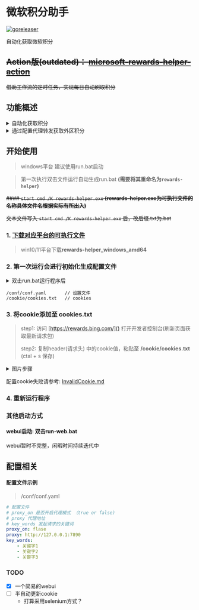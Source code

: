 # 微软积分助手

[![goreleaser](https://github.com/Clov614/rewards-helper/actions/workflows/release.yml/badge.svg)](https://github.com/Clov614/rewards-helper/actions/workflows/release.yml)

自动化获取微软积分

## ~~Action版(outdated)： [microsoft-rewards-helper-action](https://github.com/Clov614/microsoft-rewards-helper-action)~~

~~借助工作流的定时任务，实现每日自动刷取积分~~

## 功能概述

<details>
<summary>自动化获取积分</summary>
    <img src="source/img/img3.png">
    <img src="source/img/img1.png">
    <img src="source/img/img2.png">
    <img src="source/img/img4.png">
</details>

<details>
<summary>通过配置代理转发获取外区积分</summary>
    <img src="source/img/img5.png">
    <img src="source/img/img6.png">
</details>

## 开始使用
> windows平台 建议使用run.bat启动

> 第一次执行双击文件运行自动生成run.bat **(需要将其重命名为`rewards-helper`)**

~~#### `start cmd /K rewards-helper.exe` **(rewards-helper.exe为可执行文件的名称具体文件名根据实际有所出入)**~~

~~文本文件写入 `start cmd /K rewards-helper.exe` 后，改后缀.txt为.bat~~

### 1. [下载对应平台的可执行文件](https://github.com/Clov614/rewards-helper/releases/)

> win10/11平台下载**rewards-helper_windows_amd64**

### 2. 第一次运行会进行初始化生成配置文件

<details>
<summary>双击run.bat运行程序后</summary>
    <img src="source/img/img7.png">
</details>

```
/conf/conf.yaml       // 设置文件
/cookie/cookies.txt   // cookies
```

### 3. 将cookie添加至 cookies.txt

> step1: 访问 [https://rewards.bing.com/]() 打开开发者控制台(刷新页面获取最新请求包)
> 
> step2: 复制header(请求头) 中的cookie值，粘贴至 **/cookie/cookies.txt** (ctal + s 保存)
>

<details>
<summary>图片步骤</summary>
    <img src="source/img/start_step/1.png">
    <img src="source/img/start_step/2.png">
    <img src="source/img/start_step/3.png">
</details>

配置cookie失败请参考: [InvalidCookie.md](source/doc/InvalidCookie.md)

### 4. 重新运行程序

### 其他启动方式

#### webui启动: 双击run-web.bat

webui暂时不完整，闲暇时间持续迭代中

## 配置相关

#### 配置文件示例

> /conf/conf.yaml

```yaml
# 配置文件
# proxy_on 是否开启代理模式 （true or false)
# proxy 代理地址 
# key_words 发起请求的关键词
proxy_on: flase
proxy: http://127.0.0.1:7890
key_words:
    - 关键字1
    - 关键字2
    - 关键字3
```

### TODO

- [x] 一个简易的webui
- [ ] 半自动更新cookie
  - 打算采用selenium方式？